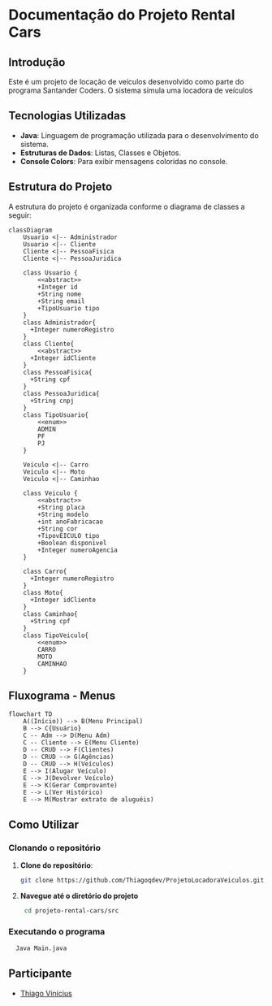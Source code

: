 # Documentação do Projeto Rental Cars

## Introdução

Este é um projeto de locação de veículos desenvolvido como parte do programa Santander Coders.
O sistema simula uma locadora de veículos


## Tecnologias Utilizadas

- **Java**: Linguagem de programação utilizada para o desenvolvimento do sistema.
- **Estruturas de Dados**: Listas, Classes e Objetos.
- **Console Colors**: Para exibir mensagens coloridas no console.

## Estrutura do Projeto

A estrutura do projeto é organizada conforme o diagrama de classes a seguir:

```mermaid
classDiagram
    Usuario <|-- Administrador
    Usuario <|-- Cliente
    Cliente <|-- PessoaFisica
    Cliente <|-- PessoaJuridica
    
    class Usuario {
        <<abstract>>
        +Integer id
        +String nome
        +String email
        +TipoUsuario tipo
    }
    class Administrador{
      +Integer numeroRegistro
    }
    class Cliente{
        <<abstract>>
      +Integer idCliente
    }
    class PessoaFisica{
      +String cpf
    }
    class PessoaJuridica{
      +String cnpj
    }
    class TipoUsuario{
        <<enum>>
        ADMIN
        PF
        PJ
    }

    Veiculo <|-- Carro
    Veiculo <|-- Moto
    Veiculo <|-- Caminhao
    
    class Veiculo {
        <<abstract>>
        +String placa
        +String modelo
        +int anoFabricacao
        +String cor
        +TipovEICULO tipo
        +Boolean disponivel
        +Integer numeroAgencia
    }
    
    class Carro{
      +Integer numeroRegistro
    }
    class Moto{
      +Integer idCliente
    }
    class Caminhao{
      +String cpf
    }
    class TipoVeiculo{
        <<enum>>
        CARRO
        MOTO
        CAMINHAO
    }
```
## Fluxograma - Menus
```mermaid    
flowchart TD
    A((Início)) --> B(Menu Principal)
    B --> C{Usuário}
    C -- Adm --> D(Menu Adm)
    C -- Cliente --> E(Menu Cliente)
    D -- CRUD --> F(Clientes)
    D -- CRUD --> G(Agências)
    D -- CRUD --> H(Veículos)
    E --> I(Alugar Veículo)
    E --> J(Devolver Veículo)
    E --> K(Gerar Comprovante)
    E --> L(Ver Histórico)
    E --> M(Mostrar extrato de aluguéis)

```

## Como Utilizar

### Clonando o repositório

1. **Clone do repositório**:
    ```bash
   git clone https://github.com/Thiagoqdev/ProjetoLocadoraVeiculos.git
   ```
2. **Navegue até o diretório do projeto**
   ```bash 
    cd projeto-rental-cars/src

### Executando o programa

```bash
  Java Main.java
```


## Participante
- [Thiago Vinícius](https://github.com/Thiagoqdev)
